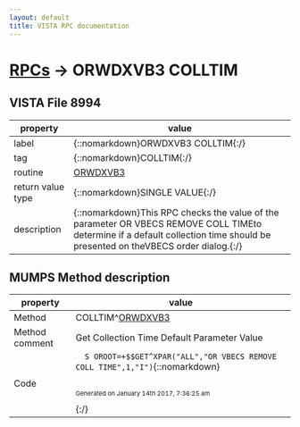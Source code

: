 ```yaml
---
layout: default
title: VISTA RPC documentation
---
```




# [RPCs](TableOfContent.md) &#8594; ORWDXVB3 COLLTIM 


 ## VISTA File 8994 


 property | value 
--- | --- 
 label | {::nomarkdown}ORWDXVB3 COLLTIM{:/}
 tag | {::nomarkdown}COLLTIM{:/}
 routine | [ORWDXVB3](http://code.osehra.org/dox/Routine_ORWDXVB3_source.html)
 return value type | {::nomarkdown}SINGLE VALUE{:/}
 description | {::nomarkdown}This RPC checks the value of the parameter OR VBECS REMOVE COLL TIMEto determine if a default collection time should be presented on theVBECS order dialog.{:/}


## MUMPS Method description

 property | value 
 --- | --- 
 Method | COLLTIM^[ORWDXVB3](http://code.osehra.org/dox/Routine_ORWDXVB3_source.html)
 Method comment | Get Collection Time Default Parameter Value
 Code | ```  S OROOT=+$$GET^XPAR("ALL","OR VBECS REMOVE COLL TIME",1,"I")```{::nomarkdown} <br/><br/><p style="font-size: 11px">Generated on January 14th 2017, 7:36:25 am</p>{:/}